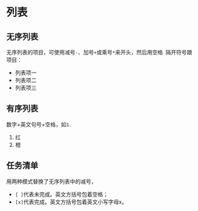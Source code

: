 # 列表

## 无序列表

无序列表的项目，可使用减号`-`、加号`+`或乘号`*`来开头，然后用空格` `隔开符号跟项目：

- 列表项一
- 列表项二
- 列表项三

## 有序列表

数字+英文句号+空格，如`1. `

1. 红
2. 橙


## 任务清单

用两种模式替换了无序列表中的减号，

- `[ ]`代表未完成。英文方括号包着空格；
- `[x]`代表完成。英文方括号包着英文小写字母x。
